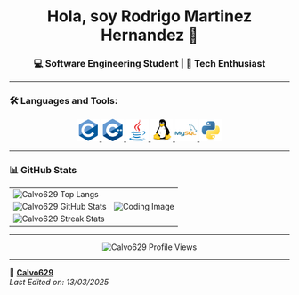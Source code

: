 <h1 align="center">Hola, soy Rodrigo Martinez Hernandez 👋</h1>

<h3 align="center">💻 Software Engineering Student | 🚀 Tech Enthusiast</h3>

---

### 🛠 **Languages and Tools:**
<p align="center"> 
  <a href="https://www.cprogramming.com/" target="_blank"> <img src="https://raw.githubusercontent.com/devicons/devicon/master/icons/c/c-original.svg" alt="C" width="40" height="40"/> </a> 
  <a href="https://www.w3schools.com/cpp/" target="_blank"> <img src="https://raw.githubusercontent.com/devicons/devicon/master/icons/cplusplus/cplusplus-original.svg" alt="C++" width="40" height="40"/> </a> 
  <a href="https://www.java.com" target="_blank"> <img src="https://raw.githubusercontent.com/devicons/devicon/master/icons/java/java-original.svg" alt="Java" width="40" height="40"/> </a> 
  <a href="https://www.linux.org/" target="_blank"> <img src="https://raw.githubusercontent.com/devicons/devicon/master/icons/linux/linux-original.svg" alt="Linux" width="40" height="40"/> </a> 
  <a href="https://www.mysql.com/" target="_blank"> <img src="https://raw.githubusercontent.com/devicons/devicon/master/icons/mysql/mysql-original-wordmark.svg" alt="MySQL" width="40" height="40"/> </a>
  <a href="https://www.python.org" target="_blank"> <img src="https://raw.githubusercontent.com/devicons/devicon/master/icons/python/python-original.svg" alt="Python" width="40" height="40"/> </a> 
</p>

---

### 📊 **GitHub Stats**
<div align="center">
  <table>
    <tr>
      <td>
        <img src="https://github-readme-stats.vercel.app/api/top-langs?username=Calvo629&show_icons=true&theme=dark&locale=en&layout=compact&count_private=true&cache_seconds=10" alt="Calvo629 Top Langs" width="350"/>
      </td>
      <td rowspan="3">
        <img src="https://i.imgur.com/9rH65aS.jpeg" alt="Coding Image" width="400"/>
      </td>
    </tr>
    <tr>
      <td>
        <img src="https://github-readme-stats.vercel.app/api?username=Calvo629&show_icons=true&theme=dark&locale=en&count_private=true&cache_seconds=10" alt="Calvo629 GitHub Stats" width="350"/>
      </td>
    </tr>
    <tr>
      <td>
        <img src="https://github-readme-streak-stats.herokuapp.com/?user=Calvo629&theme=dark" alt="Calvo629 Streak Stats" width="350"/>
      </td>
    </tr>
  </table>
</div>

---

<p align="center">
  <img src="https://komarev.com/ghpvc/?username=Calvo629&label=Profile%20views&color=0e75b6&style=flat" alt="Calvo629 Profile Views" />
</p>

---

📝 **[Calvo629](https://github.com/Calvo629)**  
_Last Edited on: 13/03/2025_
